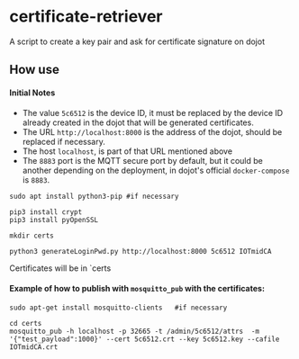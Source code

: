 # certificate-retriever
A script to create a key pair and ask for certificate signature on dojot

## How use

#### Initial Notes

- The value `5c6512` is the device ID, it must be replaced by the device ID already created in the dojot that will be generated certificates.
- The URL `http://localhost:8000` is the address of the dojot, should be replaced if necessary.
- The host `localhost`, is part of that URL mentioned above
- The `8883` port is the MQTT secure port by default, but it could be another depending on the deployment, in dojot's official `docker-compose` is `8883`.

```console
sudo apt install python3-pip #if necessary

pip3 install crypt
pip3 install pyOpenSSL

mkdir certs

python3 generateLoginPwd.py http://localhost:8000 5c6512 IOTmidCA
```

Certificates will be in `certs

#### Example of how to publish with `mosquitto_pub` with the certificates:

```console
sudo apt-get install mosquitto-clients   #if necessary

cd certs
mosquitto_pub -h localhost -p 32665 -t /admin/5c6512/attrs  -m '{"test_payload":1000}' --cert 5c6512.crt --key 5c6512.key --cafile IOTmidCA.crt
```
